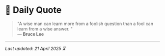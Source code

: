 # 📜 Daily Quote

> "A wise man can learn more from a foolish question than a fool can learn from a wise answer.  "  
> — **Bruce Lee**

---

_Last updated: 21 April 2025 ⏳_

